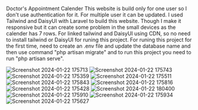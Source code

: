 Doctor's Appointment Calender
This website is build only for one user so I don't use authentication for it. For multiple user it can be updated.
I used Tailwind and DaisyUI with Laravel to build this website. Though I make it responsive but it can create some problem in the small devices as the calender has 7 rows. For linked tailwind and DaisyUI using CDN, so no need to install tailwind or DaisyUI for runing this project. For runing this project for the first time, need to create an .env file and update the database name and then use command "php artisan migrate" and to run this project you need to run "php artisan serve". 

![Screenshot 2024-01-22 175713](https://github.com/mdalarmansorker/doctor-appointment-calender/assets/73396847/b99f99cd-7521-4a63-ab25-610e746e96c3)
![Screenshot 2024-01-22 175743](https://github.com/mdalarmansorker/doctor-appointment-calender/assets/73396847/5a1c3bba-bf85-4022-a545-6975f3f88755)
![Screenshot 2024-01-22 175359](https://github.com/mdalarmansorker/doctor-appointment-calender/assets/73396847/9970ad9a-774c-48a7-9152-edaba51e15ea)
![Screenshot 2024-01-22 175511](https://github.com/mdalarmansorker/doctor-appointment-calender/assets/73396847/01f10acf-a896-46a6-a6b5-d235793194b2)
![Screenshot 2024-01-22 175843](https://github.com/mdalarmansorker/doctor-appointment-calender/assets/73396847/b7bf1a09-5d3b-4b73-a247-11af2232eb8d)
![Screenshot 2024-01-22 175816](https://github.com/mdalarmansorker/doctor-appointment-calender/assets/73396847/e8c40be8-3ba7-4ada-8318-420e8b9082a7)
![Screenshot 2024-01-22 175428](https://github.com/mdalarmansorker/doctor-appointment-calender/assets/73396847/4f901d1c-4c90-49f0-9dc2-5f31a5fd9900)
![Screenshot 2024-01-22 180400](https://github.com/mdalarmansorker/doctor-appointment-calender/assets/73396847/a2a3fb8d-e767-4178-8d52-49fb4075abb8)
![Screenshot 2024-01-22 175910](https://github.com/mdalarmansorker/doctor-appointment-calender/assets/73396847/67384acd-f683-4307-b45f-de275d70fc5f)
![Screenshot 2024-01-22 175934](https://github.com/mdalarmansorker/doctor-appointment-calender/assets/73396847/c13d7025-fc78-4056-b45c-ebc303711485)
![Screenshot 2024-01-22 175627](https://github.com/mdalarmansorker/doctor-appointment-calender/assets/73396847/449f4dda-b3d6-4d63-b312-70779d6bb095)
